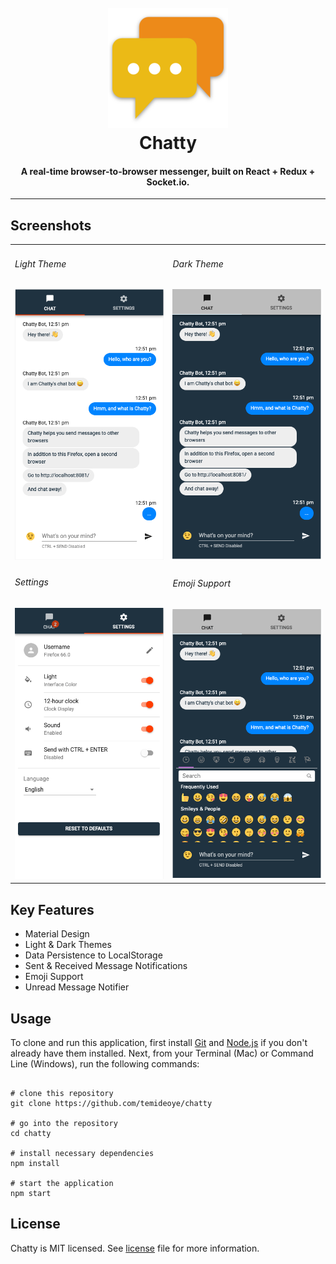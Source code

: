 <h1 align="center">
  <br>
  <a href="https://github.com/temideoye/chatty/">
  <img src="./src/favicons/android-chrome-192x192.png" alt="Chatty" width="192" title="Chatty by Temi Adeoye">
  </a>
  <br>
  Chatty
  <br>
</h1>

<h4 align="center">A real-time browser-to-browser messenger, built on React + Redux + Socket.io.</h4>

---

## Screenshots

<table>
<tr>
<td>
<h6>Light Theme</h6>
<img src="https://raw.githubusercontent.com/temideoye/chatty/master/screenshots/Chatty1.png" alt="Chatty" width="100%">
</td>
<td>
<h6>Dark Theme</h6>
<img src="https://raw.githubusercontent.com/temideoye/chatty/master/screenshots/Chatty2.png" alt="Chatty" width="100%">
</td>
</tr>
<tr>
<td>
<h6>Settings</h6>
<img src="https://raw.githubusercontent.com/temideoye/chatty/master/screenshots/Chatty3.png" alt="Chatty" width="100%">
</td>
<td>
<h6>Emoji Support</h6>
<img src="https://raw.githubusercontent.com/temideoye/chatty/master/screenshots/Chatty4.png" alt="Chatty" width="100%">
</td>
</tr>
</table>

## Key Features

- Material Design
- Light & Dark Themes
- Data Persistence to LocalStorage
- Sent & Received Message Notifications
- Emoji Support
- Unread Message Notifier

## Usage

To clone and run this application, first install [Git](https://git-scm.com/) and [Node.js](https://nodejs.org/en/download/) if you don't already have them installed. Next, from your Terminal (Mac) or Command Line (Windows), run the following commands:

```shell

# clone this repository
git clone https://github.com/temideoye/chatty

# go into the repository
cd chatty

# install necessary dependencies
npm install

# start the application
npm start
```

## License

Chatty is MIT licensed. See [license](./license) file for more information.
